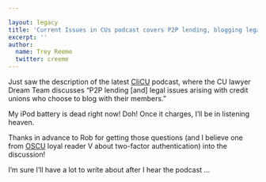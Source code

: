 ```yaml
---

layout: legacy
title: 'Current Issues in CUs podcast covers P2P lending, blogging legal issues'
excerpt: ''
author:
  name: Trey Reeme
  twitter: creeme
---
```


<p>Just saw the description of the latest <a href="http://ciicu.libsyn.com/">CIiCU</a> podcast, where the CU lawyer Dream Team discusses &#8220;P2P lending [and] legal issues arising with credit unions who choose to blog with their members.&#8221;</p>


<p>My iPod battery is dead right now!  Doh!  Once it charges, I&#8217;ll be in listening heaven.</p>


<p>Thanks in advance to Rob for getting those questions (and I believe one from <a href="http://www.opensourcecu.com"><span class="caps">OSCU</span></a> loyal reader V about two-factor authentication) into the discussion!</p>


<p>I&#8217;m sure I&#8217;ll have a lot to write about after I hear the podcast &#8230;</p>